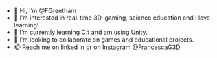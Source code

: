 - 👋 Hi, I’m @FGreetham
- 👀 I’m interested in real-time 3D, gaming, science education and I love learning!
- 🌱 I’m currently learning C# and am using Unity.
- 💞️ I’m looking to collaborate on games and educational projects.
- 📫 Reach me on linked in or on Instagram @FrancescaG3D

<!---
FGreetham/FGreetham is a ✨ special ✨ repository because its `README.md` (this file) appears on your GitHub profile.
You can click the Preview link to take a look at your changes.
--->
